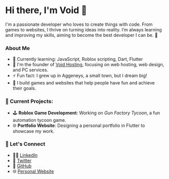 # Hi there, I'm Void 👋

I'm a passionate developer who loves to create things with code. From games to websites, I thrive on turning ideas into reality. I’m always learning and improving my skills, aiming to become the best developer I can be. 🚀

### About Me
- 🌱 Currently learning: JavaScript, Roblox scripting, Dart, Flutter
- 💼 I'm the founder of [Void Hosting](https://your-website-link.com), focusing on web hosting, web design, and PC services.
- ⚡ Fun fact: I grew up in Aggeneys, a small town, but I dream big!
- 🔧 I build games and websites that help people have fun and achieve their goals.

### 🚀 Current Projects:
- 🕹️ **Roblox Game Development**: Working on *Gun Factory Tycoon*, a fun automation tycoon game.
- 🌐 **Portfolio Website**: Designing a personal portfolio in Flutter to showcase my work.

### 🌟 Let's Connect
- 🧑‍💻 [LinkedIn](https://www.linkedin.com/in/your-profile)
- 💬 [Twitter](https://twitter.com/your-profile)
- 📂 [GitHub](https://github.com/your-profile)
- 🌐 [Personal Website](https://your-website-link.com)
